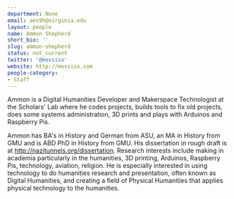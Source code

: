 ```yaml
---
department: None
email: aes9h@virginia.edu
layout: people
name: Ammon Shepherd
short_bio: ''
slug: ammon-shepherd
status: not_current
twitter: '@mossiso'
website: http://mossiso.com
people-category:
- Staff
---
```


Ammon is a Digital Humanities Developer and Makerspace Technologist at the Scholars' Lab where he codes projects, builds tools to fix old projects, does some systems administration, 3D prints and plays with Arduinos and Raspberry Pis.

Ammon has BA's in History and German from ASU, an MA in History from GMU and is ABD PhD in History from GMU. His dissertation in rough draft is at http://nazitunnels.org/dissertation. Research interests include making in academia particularly in the humanities, 3D printing, Arduinos, Raspberry Pis, technology, aviation, religion. He is especially interested in using technology to do humanities research and presentation, often known as Digital Humanities, and creating a field of Physical Humanities that applies physical technology to the humanities.
